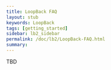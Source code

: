 ```yaml
---
title: LoopBack FAQ
layout: stub
keywords: LoopBack
tags: [getting_started]
sidebar: lb2_sidebar
permalink: /doc/lb2/LoopBack-FAQ.html
summary:
---
```


TBD
